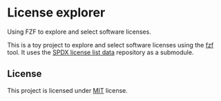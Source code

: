 <!--
SPDX-FileCopyrightText: 2022 Agathe Porte <microjoe@microjoe.org>

SPDX-License-Identifier: MIT
-->

# License explorer

Using FZF to explore and select software licenses.

This is a toy project to explore and select software licenses using the [fzf](https://github.com/junegunn/fzf) tool.
It uses the [SPDX license list data](https://github.com/spdx/license-list-data) repository as a submodule.

## License

This project is licensed under [MIT](LICENSES/MIT.txt) license.